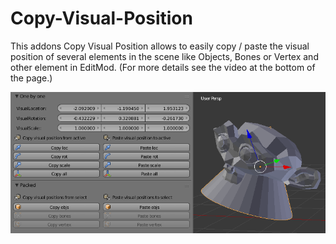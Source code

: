 # Copy-Visual-Position
This addons Copy Visual Position allows to easily copy / paste the visual position of several elements in the scene like Objects, Bones or Vertex and other element in EditMod. (For more details see the video at the bottom of the page.)

![alt text](https://github.com/xavier150/Copy-Visual-Position/blob/master/copy-visual-position-addons-ui.png)
